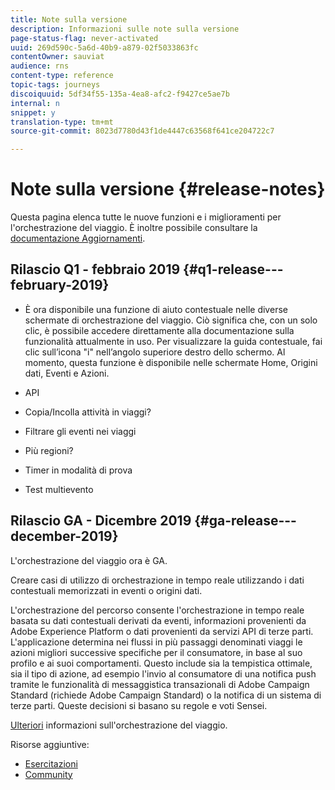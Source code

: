 ```yaml
---
title: Note sulla versione
description: Informazioni sulle note sulla versione
page-status-flag: never-activated
uuid: 269d590c-5a6d-40b9-a879-02f5033863fc
contentOwner: sauviat
audience: rns
content-type: reference
topic-tags: journeys
discoiquuid: 5df34f55-135a-4ea8-afc2-f9427ce5ae7b
internal: n
snippet: y
translation-type: tm+mt
source-git-commit: 8023d7780d43f1de4447c63568f641ce204722c7

---
```



# Note sulla versione {#release-notes}

Questa pagina elenca tutte le nuove funzioni e i miglioramenti per l&#39;orchestrazione del viaggio.
È inoltre possibile consultare la [documentazione Aggiornamenti](../release-notes/documentation-updates.md).

## Rilascio Q1 - febbraio 2019 {#q1-release---february-2019}

* È ora disponibile una funzione di aiuto contestuale nelle diverse schermate di orchestrazione del viaggio. Ciò significa che, con un solo clic, è possibile accedere direttamente alla documentazione sulla funzionalità attualmente in uso. Per visualizzare la guida contestuale, fai clic sull’icona &quot;i&quot; nell’angolo superiore destro dello schermo. Al momento, questa funzione è disponibile nelle schermate Home, Origini dati, Eventi e Azioni.

* API

* Copia/Incolla attività in viaggi?

* Filtrare gli eventi nei viaggi

* Più regioni?

* Timer in modalità di prova

* Test multievento

## Rilascio GA - Dicembre 2019 {#ga-release---december-2019}

L&#39;orchestrazione del viaggio ora è GA.

Creare casi di utilizzo di orchestrazione in tempo reale utilizzando i dati contestuali memorizzati in eventi o origini dati.

L&#39;orchestrazione del percorso consente l&#39;orchestrazione in tempo reale basata su dati contestuali derivati da eventi, informazioni provenienti da Adobe Experience Platform o dati provenienti da servizi API di terze parti. L&#39;applicazione determina nei flussi in più passaggi denominati viaggi le azioni migliori successive specifiche per il consumatore, in base al suo profilo e ai suoi comportamenti. Questo include sia la tempistica ottimale, sia il tipo di azione, ad esempio l&#39;invio al consumatore di una notifica push tramite le funzionalità di messaggistica transazionali di Adobe Campaign Standard (richiede Adobe Campaign Standard) o la notifica di un sistema di terze parti. Queste decisioni si basano su regole e voti Sensei.

[Ulteriori](../action/working-with-adobe-campaign.md) informazioni sull&#39;orchestrazione del viaggio.

Risorse aggiuntive:

* [Esercitazioni](https://docs.adobe.com/content/help/en/platform-learn/tutorials/journey-orchestration/introduction.html)
* [Community](https://www.adobe.com/go/journeyorchestrationcommunity)